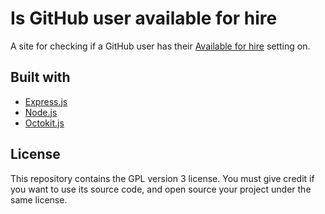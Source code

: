 # Is GitHub user available for hire

A site for checking if a GitHub user has their [Available for hire](https://docs.github.com/en/account-and-profile/how-tos/setting-up-and-managing-your-personal-account-on-github/managing-user-account-settings/about-available-for-hire) setting on.

## Built with

- [Express.js](https://expressjs.com/)
- [Node.js](https://nodejs.org/en)
- [Octokit.js](https://github.com/octokit/octokit.js/)

## License

This repository contains the GPL version 3 license. You must give credit if you want to use its source code, and open source your project under the same license.
